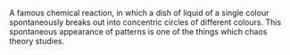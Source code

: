 A famous chemical reaction, in which a dish of liquid of a single colour
spontaneously breaks out into concentric circles of different colours.
This spontaneous appearance of patterns is one of the things which chaos
theory studies.

